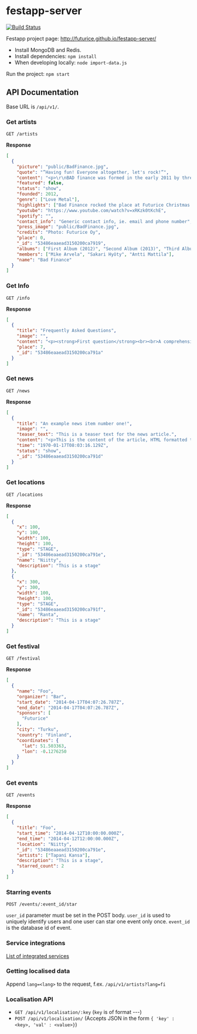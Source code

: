 festapp-server
==============

[![Build Status](https://travis-ci.org/futurice/festapp-server.svg?branch=travis)](https://travis-ci.org/futurice/festapp-server)

Festapp project page: http://futurice.github.io/festapp-server/

* Install MongoDB and Redis.
* Install dependencies: `npm install`
* When developing locally: `node import-data.js`

Run the project: `npm start`

## API Documentation

Base URL is `/api/v1/`.

### Get artists
`GET /artists`

**Response**
```json
[
  {
    "picture": "public/BadFinance.jpg",
    "quote": "”Having fun! Everyone altogether, let's rock!”",
    "content": "<p>\r\nBAD finance was formed in the early 2011 by three guys, Sakari, Antti and Jari, all working at Futurice Tampere. The band started reheasing at Jari's student dorm in Hervanta but after Futurice office moved into bigger premises the boys got their own band room.</p>\r\n",
    "featured": false,
    "status": "show",
    "founded": 2012,
    "genre": ["Love Metal"],
    "highlights": ["Bad Finance rocked the place at Futurice Christmas Party 2012."],
    "youtube": "https://www.youtube.com/watch?v=xRKzk0tKchE",
    "spotify": "",
    "contact_info": "Generic contact info, ie. email and phone number",
    "press_image": "public/BadFinance.jpg",
    "credits": "Photo: Futurice Oy",
    "place": 0,
    "_id": "53486eaaead3150200ca7919",
    "albums": ["First Album (2012)", "Second Album (2013)", "Third Album (2014)"],
    "members": ["Mike Arvela", "Sakari Hyöty", "Antti Mattila"],
    "name": "Bad Finance"
  }
]
```

### Get Info
`GET /info`

**Response**
```json
[
  {
    "title": "Frequently Asked Questions",
    "image": "",
    "content": "<p><strong>First question</strong><br><br>A comprehensive response<br><br>Second question<br>A comprehensive response<br><br><br></p>\r\n",
    "place": 7,
    "_id": "53486eaaead3150200ca791a"
  }
]
```

### Get news

`GET /news`

**Response**
```json
[
  {
    "title": "An example news item number one!",
    "image": "",
    "teaser_text": "This is a teaser text for the news article.",
    "content": "<p>This is the content of the article, HTML formatted to your liking.</p><br><br>\r\n",
    "time": "1970-01-17T08:03:16.129Z",
    "status": "show",
    "_id": "53486eaaead3150200ca791d"
  }
]
```

### Get locations
`GET /locations`

**Response**
```json
[
  {
    "x": 100,
    "y": 100,
    "width": 100,
    "height": 100,
    "type": "STAGE",
    "_id": "53486eaaead3150200ca791e",
    "name": "Niitty",
    "description": "This is a stage"
  },
  {
    "x": 300,
    "y": 300,
    "width": 100,
    "height": 100,
    "type": "STAGE",
    "_id": "53486eaaead3150200ca791f",
    "name": "Ranta",
    "description": "This is a stage"
  }
]
```

### Get festival
`GET /festival`

**Response**
```json
[
  {
    "name": "Foo",
    "organizer": "Bar",
    "start_date": "2014-04-17T04:07:26.787Z",
    "end_date": "2014-04-17T04:07:26.787Z",
    "sponsors": [
      "Futurice"
    ],
    "city": "Turku",
    "country": "Finland",
    "coordinates": {
      "lat": 51.503363,
      "lon": -0.1276250
    }
  }
]
```

### Get events
`GET /events`

**Response**
```json
[
  {
    "title": "Foo",
    "start_time": "2014-04-12T10:00:00.000Z",
    "end_time": "2014-04-12T12:00:00.000Z",
    "location": "Niitty",
    "_id": "53486eaaead3150200ca791e",
    "artists": ["Tapani Kansa"],
    "description": "This is a stage",
    "starred_count": 2
  }
]
```
### Starring events

`POST /events/:event_id/star`

`user_id` parameter must be set in the POST body. `user_id` is used to uniquely identify users and one user can star one event only once. `event_id` is the database id of event.

### Service integrations

[List of integrated services](Services.md)

### Getting localised data

Append `lang=<lang>` to the request, f.ex. `/api/v1/artists?lang=fi`

### Localisation API
* `GET /api/v1/localisation/:key` (`key` is of format <fieldname>-<value>-<fieldtype>-<lang>)
* `POST /api/v1/localisation/` (Accepts JSON in the form `{ 'key' : <key>, 'val' : <value>}`)

